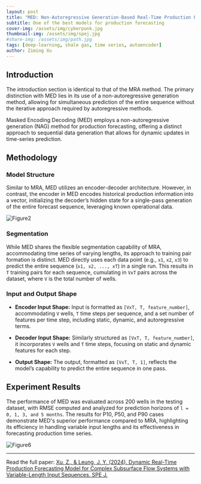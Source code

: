```yaml
---
layout: post
title: "MED: Non-Autoregressive Generation-Based Real-Time Production Forecasting with Variable Input Length"
subtitle: One of the best models for production forecasting
cover-img: /assets/img/cyberpunk.jpg
thumbnail-img: /assets/img/spej.jpg
#share-img: /assets/img/path.jpg
tags: [deep-learning, shale gas, time series, autoencoder]
author: Ziming Xu
---
```


## Introduction

The introduction section is identical to that of the MRA method. The primary distinction with MED lies in its use of a non-autoregressive generation method, allowing for simultaneous prediction of the entire sequence without the iterative approach required by autoregressive methods.

Masked Encoding Decoding (MED) employs a non-autoregressive generation (NAG) method for production forecasting, offering a distinct approach to sequential data generation that allows for dynamic updates in time-series prediction.

## Methodology

### Model Structure

Similar to MRA, MED utilizes an encoder-decoder architecture. However, in contrast, the encoder in MED encodes historical production information into a vector, initializing the decoder’s hidden state for a single-pass generation of the entire forecast sequence, leveraging known operational data.

![Figure2](https://github.com/ziming-zx/MED/assets/55851734/ac6b450f-6c63-4655-a032-53a31e971cbf)


### Segmentation

While MED shares the flexible segmentation capability of MRA, accommodating time series of varying lengths, its approach to training pair formation is distinct. MED directly uses each data point (e.g., `x1`, `x2`, `x3`) to predict the entire sequence (`x1, x2, ..., xT`) in a single run. This results in `T` training pairs for each sequence, cumulating in `VxT` pairs across the dataset, where `V` is the total number of wells.

### Input and Output Shape

- **Encoder Input Shape:** Input is formatted as `[VxT, T, feature_number]`, accommodating `V` wells, `T` time steps per sequence, and a set number of features per time step, including static, dynamic, and autoregressive terms.

- **Decoder Input Shape:** Similarly structured as `[VxT, T, feature_number]`, it incorporates `V` wells and `T` time steps, focusing on static and dynamic features for each step.

- **Output Shape:** The output, formatted as `[VxT, T, 1]`, reflects the model’s capability to predict the entire sequence in one pass.

## Experiment Results

The performance of MED was evaluated across 200 wells in the testing dataset, with RMSE computed and analyzed for prediction horizons of `l = 0, 1, 3, and 5 months`. The results for P10, P50, and P90 cases demonstrate MED's superior performance compared to MRA, highlighting its efficiency in handling variable input lengths and its effectiveness in forecasting production time series.

![Figure6](https://github.com/ziming-zx/MED/assets/55851734/d97ebe92-20c6-4813-9a69-f90ef2205c17)

--------------
Read the full paper: [Xu, Z., & Leung, J. Y. (2024). Dynamic Real-Time Production Forecasting Model for Complex Subsurface Flow Systems with Variable-Length Input Sequences. SPE J.](https://doi.org/10.2118/221482-PA)

